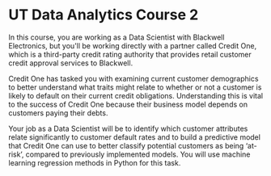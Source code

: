 # UT Data Analytics Course 2
  
In this course, you are working as a Data Scientist with Blackwell Electronics, but you'll be working directly with a partner called Credit One, which is a third-party credit rating authority that provides retail customer credit approval services to Blackwell.

Credit One has tasked you with examining current customer demographics to better understand what traits might relate to whether or not a customer is likely to default on their current credit obligations. Understanding this is vital to the success of Credit One because their business model depends on customers paying their debts.

Your job as a Data Scientist will be to identify which customer attributes relate significantly to customer default rates and to build a predictive model that Credit One can use to better classify potential customers as being ‘at-risk’, compared to previously implemented models. You will use machine learning regression methods in Python for this task.
